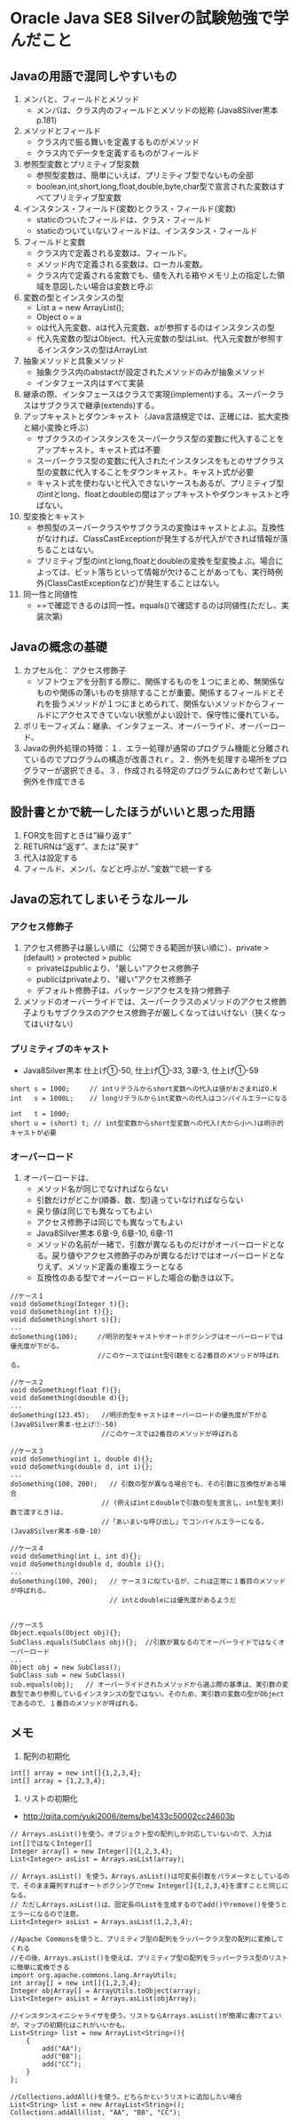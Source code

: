 # Oracle Java SE8 Silverの試験勉強で学んだこと
## Javaの用語で混同しやすいもの
 1. メンバと、フィールドとメソッド
    * メンバは、クラス内のフィールドとメソッドの総称 (Java8Silver黒本p.181)
 1. メソッドとフィールド
    * クラス内で振る舞いを定義するものがメソッド
    * クラス内でデータを定義するものがフィールド
 1. 参照型変数とプリミティブ型変数
    * 参照型変数は、簡単にいえば、プリミティブ型でないもの全部
    * boolean,int,short,long,float,double,byte,char型で宣言された変数はすべてプリミティブ型変数
 1. インスタンス・フィールド(変数)とクラス・フィールド(変数)
    * staticのついたフィールドは、クラス・フィールド
    * staticのついていないフィールドは、インスタンス・フィールド
 1. フィールドと変数
    * クラス内で定義される変数は、フィールド。
    * メソッド内で定義される変数は、ローカル変数。
    * クラス内で定義される変数でも、値を入れる箱やメモリ上の指定した領域を意図したい場合は変数と呼ぶ
 1. 変数の型とインスタンスの型
    *  List a = new ArrayList();
    *  Object o = a
    * oは代入先変数、aは代入元変数、aが参照するのはインスタンスの型
    * 代入先変数の型はObject、代入元変数の型はList、代入元変数が参照するインスタンスの型はArrayList
 1. 抽象メソッドと具象メソッド
    * 抽象クラス内のabstactが設定されたメソッドのみが抽象メソッド
    * インタフェース内はすべて実装
 1. 継承の際、インタフェースはクラスで実現(implement)する。スーパークラスはサブクラスで継承(extends)する。
 2. アップキャストとダウンキャスト（Java言語規定では、正確には、拡大変換と縮小変換と呼ぶ）
    * サブクラスのインスタンスをスーパークラス型の変数に代入することをアップキャスト。キャスト式は不要
    * スーパークラス型の変数に代入されたインスタンスをもとのサブクラス型の変数に代入することをダウンキャスト。キャスト式が必要
    * キャスト式を使わないと代入できないケースもあるが、プリミティブ型のintとlong、floatとdoubleの間はアップキャストやダウンキャストと呼ばない。
 1. 型変換とキャスト
    * 参照型のスーパークラスやサブクラスの変換はキャストとよぶ。互換性がなければ、ClassCastExceptionが発生するが代入ができれば情報が落ちることはない。
    * プリミティブ型のintとlong,floatとdoubleの変換を型変換よぶ。場合によっては、ビット落ちといって情報が欠けることがあっても、実行時例外(ClassCastExceptionなど)が発生することはない。
 1. 同一性と同値性
    * ==で確認できるのは同一性。equals()で確認するのは同値性(ただし、実装次第)

## Javaの概念の基礎
1. カプセル化： アクセス修飾子
   * ソフトウェアを分割する際に、関係するものを１つにまとめ、無関係なものや関係の薄いものを排除することが重要。関係するフィールドとそれを扱うメソッドが１つにまとめられて、関係ないメソッドからフィールドにアクセスできていない状態がよい設計で、保守性に優れている。
1. ポリモーフィズム：継承、インタフェース、オーバーライド、オーバーロード、
1. Javaの例外処理の特徴：１．エラー処理が通常のプログラム機能と分離されているのでプログラムの構造が改善されｒ。２．例外を処理する場所をプログラマーが選択できる。３．作成される特定のプログラムにあわせて新しい例外を作成できる
## 設計書とかで統一したほうがいいと思った用語
 1. FOR文を回すときは”繰り返す”
 2. RETURNは”返す”、または”戻す”
 3. 代入は設定する
 4. フィールド、メンバ、などと呼ぶが、”変数”で統一する

## Javaの忘れてしまいそうなルール
### アクセス修飾子
1. アクセス修飾子は厳しい順に（公開できる範囲が狭い順に）、private > (default) > protected > public
   * privateはpublicより、〝厳しい”アクセス修飾子
   * publicはprivateより、〝緩い”アクセス修飾子
   * デフォルト修飾子は、パッケージアクセスを持つ修飾子
2. メソッドのオーバーライドでは、スーパークラスのメソッドのアクセス修飾子よりもサブクラスのアクセス修飾子が厳しくなってはいけない（狭くなってはいけない）

### プリミティブのキャスト
   * Java8Silver黒本 仕上げ①-50, 仕上げ①-33, 3章-3, 仕上げ①-59
```
short s = 1000;     // intリテラルからshort変数への代入は値がおさまればO.K 
int   s = 1000L;    // longリテラルからint変数への代入はコンパイルエラーになる

int   t = 1000;     
short u = (short) t; // int型変数からshort型変数への代入(大から小へ)は明示的キャストが必要
```

### オーバーロード
1. オーバーロードは、
   * メソッド名が同じでなければならない
   * 引数だけがどこか(順番、数、型)違っていなければならない
   * 戻り値は同じでも異なってもよい
   * アクセス修飾子は同じでも異なってもよい
   * Java8Silver黒本 6章-9, 6章-10, 6章-11
   * メソッドの名前が一緒で、引数が異なるものだけがオーバーロードとなる。戻り値やアクセス修飾子のみが異なるだけではオーバーロードとなりえず、メソッド定義の重複エラーとなる
   * 互換性のある型でオーバーロードした場合の動きは以下。

```
//ケース１
void doSomething(Integer t){};
void doSomething(int t){};
void doSomething(short s){};
...
doSomething(100);     //明示的型キャストやオートボクシングはオーバーロードでは優先度が下がる。
                      //このケースではint型引数をとる2番目のメソッドが呼ばれる。

//ケース２
void doSomething(float f){};
void doSomething(doouble d){};
...
doSomething(123.45);   //明示的型キャストはオーバーロードの優先度が下がる(Java8Silver黒本-仕上げ①-50)
                       //このケースでは2番目のメソッドが呼ばれる

//ケース３
void doSomething(int i, double d){};
void doSomething(double d, int i){};
...
doSomething(100, 200);   // 引数の型が異なる場合でも、その引数に互換性がある場合
                       // (例えばintとdoubleで引数の型を宣言し、int型を実引数で渡すとき)は、
                       //「あいまいな呼び出し」でコンパイルエラーになる。(Java8Silver黒本-6章-10)

//ケース４
void doSomething(int i, int d){};
void doSomething(double d, double i){};
...
doSomething(100, 200);   // ケース３に似ているが、これは正常に１番目のメソッドが呼ばれる。
                         // intとdoubleには優先度があるようだ 


//ケース５
Object.equals(Object obj){};
SubClass.equals(SubClass obj){};  //引数が異なるのでオーバーライドではなくオーバーロード
...
Object obj = new SubClass();
SubClass sub = new SubClass()
sub.equals(obj);   // オーバーライドされたメソッドから選ぶ際の基準は、実引数の変数型であり参照しているインスタンスの型ではない。そのため、実引数の変数の型がObjectであるので、１番目のメソッドが呼ばれる。

```


## メモ
1. 配列の初期化
```
int[] array = new int[]{1,2,3,4};
int[] array = {1,2,3,4};
```
1. リストの初期化
  * http://qiita.com/yuki2006/items/be1433c50002cc24603b
```
// Arrays.asList()を使う。オブジェクト型の配列しか対応していないので、入力はint[]ではなくInteger[]
Integer array[] = new Integer[]{1,2,3,4};
List<Integer> asList = Arrays.asList(array);

// Arrays.asList() を使う。Arrays.asList()は可変長引数をパラメータとしているので、そのまま羅列すればオートボクシングでnew Integer[]{1,2,3,4}を渡すことと同じになる。
// ただしArrays.asList()は、固定長のListを生成するのでadd()やremove()を使うとエラーになるので注意。
List<Integer> asList = Arrays.asList(1,2,3,4);

//Apache Commonsを使うと、プリミティブ型の配列をラッパークラス型の配列に変換してくれる
//その後、Arrays.asList()を使えば、プリミティブ型の配列をラッパークラス型のリストに簡単に変換できる
import org.apache.commons.lang.ArrayUtils;
int array[] = new int[]{1,2,3,4};
Integer objArray[] = ArrayUtils.toObject(array);
List<Integer> asList = Arrays.asList(objArray);

//インスタンスイニシャライザを使う。リストならArrays.asList()が簡潔に書けてよいが、マップの初期化はこれがいいかも。
List<String> list = new ArrayList<String>(){
    {
        add("AA");
        add("BB");
        add("CC");
    }
};

//Collections.addAll()を使う。どちらかというリストに追加したい場合
List<String> list = new ArrayList<String>();
Collections.addAll(list, "AA", "BB", "CC");

```
